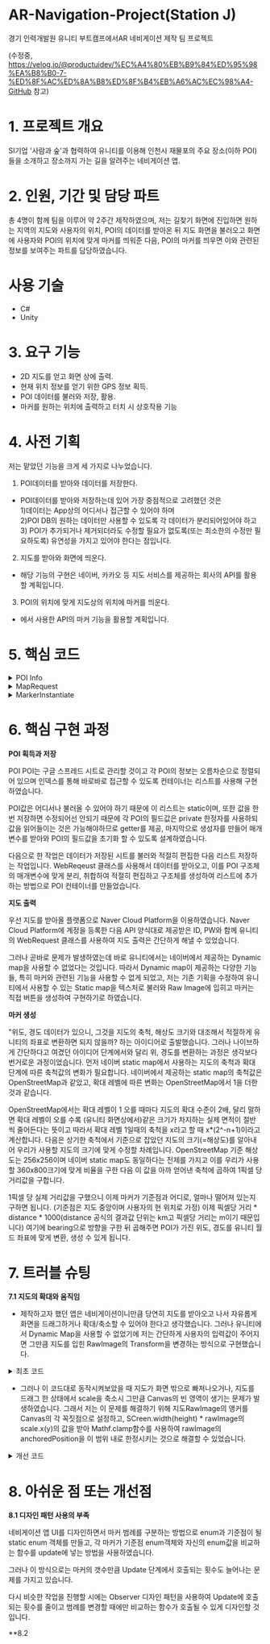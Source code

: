 # AR-Navigation-Project(Station J)

경기 인력개발원 유니티 부트캠프에서AR 네비게이션 제작 팀 프로젝트

(수정중, https://velog.io/@productuidev/%EC%A4%80%EB%B9%84%ED%95%98%EA%B8%B0-7-%ED%8F%AC%ED%8A%B8%ED%8F%B4%EB%A6%AC%EC%98%A4-GitHub 참고)


# 1. 프로젝트 개요

SI기업 '사람과 숲'과 협력하여 유니티를 이용해 인천시 재물포의 주요 장소(이하 POI)들을 소개하고 장소까지 가는 길을 알려주는 네비게이션 앱.

# 2. 인원, 기간 및 담당 파트

총 4명이 함께 팀을 이루어 약 2주간 제작하였으며, 저는 길찾기 화면에 진입하면 원하는 지역의 지도와 사용자의 위치, POI의 데이터를 받아온 뒤 지도 화면을 불러오고 화면에 사용자와 POI의 위치에 맞게 마커를 띄워준 다음, POI의 마커를 띄우면 이와 관련된 정보를 보여주는 파트를 담당하였습니다.

# 사용 기술
- C#
- Unity


# 3. 요구 기능

- 2D 지도를 얻고 화면 상에 출력.
- 현재 위치 정보를 얻기 위한 GPS 정보 획득.
- POI 데이터를 불러와 저장, 활용.
- 마커를 원하는 위치에 출력하고 터치 시 상호작용 기능

# 4. 사전 기획

저는 맡았던 기능을 크게 세 가지로 나누었습니다.

1. POI데이터를 받아와 데이터를 저장한다.
- POI데이터를 받아와 저장하는데 있어 가장 중점적으로 고려했던 것은<br>1)데이터는 App상의 어디서나 접근할 수 있어야 하며<br>2)POI DB의 원하는 데이터만 사용할 수 있도록 각 데이터가 분리되어있어야 하고<br>3) POI가 추가되거나 제거되더라도 수정할 필요가 없도록(또는 최소한의 수정만 필요하도록) 유연성을 가지고 있어야 한다는 점입니다.
   
 2. 지도를 받아와 화면에 띄운다.
- 해당 기능의 구현은 네이버, 카카오 등 지도 서비스를 제공하는 회사의 API를 활용할 계획입니다.
   
 3. POI의 위치에 맞게 지도상의 위치에 마커를 띄운다.
- 에서 사용한 API의 마커 기능을 활용할 계획입니다.

# 5. 핵심 코드


<details>
<summary>POI Info</summary>
<br>
   
```
/// <summary>
/// POI 데이터를 저장하는 컨테이너와 POI 데이터를 받아와서 컨테이너에 저장하는 스크립트
/// </summary>

public struct POIData   //저장할 POI의 정보가 담긴 구조체

{
    private int number;
    private string category;
    private string name;
    private double latitude;
    private double longitude;
    private string branch;
    private string address;
    private string description;
    private string eventinformation;


    //생성자로 POI 데이터 담기
    public POIData(int number, string category, string name, string branch, double latitude, double longtitude, string address, string description, string eventinformation)
    {
        this.number = number;
        this.category = category;
        this.name = name;
        this.branch = branch;
        this.description = description;
        this.address = address;
        this.latitude = latitude;
        this.longitude = longtitude;
        this.eventinformation = eventinformation;
    }

    //read only 프로퍼티로 POI 데이터 출력
    public int Number() => number;
    public string Category() => category;
    public string Name() => name;
    public string Branch() => branch;
    public double Latitude() => latitude;
    public double Longitude() => longitude;
    public string Address() => address;
    public string Description() =>description;
    public string Eventinformation() =>eventinformation;
}


public static class POI   // POI데이터는 공유할 것이므로 static, 리스트로 구현
{
    public static List<POIData> datalist = new List<POIData>();
}



public class POI_Info : MonoBehaviour
{
    [Header("POI데이터가 있는 웹 주소")]
    [SerializeField] string POIwebURL;
    [SerializeField] string POIsheetName;
    [SerializeField] string POIrange;

    private void Awake()
    {
        StartCoroutine(requestGetPOI()); // POI 요청 시작
    }
    IEnumerator requestGetPOI()  //인터넷에서 POI 데이터를 받아와 POI.datalist에 저장하는 메서드
    {
        UnityWebRequest WebData = UnityWebRequest.Get($"{POIwebURL}&{POIsheetName}&{POIrange}");

        

        yield return WebData.SendWebRequest();  //POI 정보가 있는 주소로부터 데이터 받아오기 요청

        string json = WebData.downloadHandler.text;  //받아온 데이터를 저장.

        string[] jsonRow = json.Split('\n');    //받아온 데이터를 POI별로 분리.


        string[] splited=new string[jsonRow[0].Length]; //POI의 각각의 정보를 분리할 배열

        for (int i = 0; i < jsonRow.Length; i++)
        {
            jsonRow[i] = jsonRow[i].Replace("\"", string.Empty);    //필요없는 문자 지우기

            if (i % 2 == 0)  //셀 하나에 줄이 두개인 데이터가 있어 두번째 줄을 처리하기 위한 구분. 첫째줄일 경우
            {
                splited = jsonRow[i].Split(',');   // ,를 기준으로 분리

                if (splited.Length > 1 && splited[1] == "") splited[1] = POI.datalist.Last().Category();
                //카테고리의 셀이 병합된 상태라 ""로 나오는 때가 있어 바로 직전의 카테고리 셀로 적용되게끔 처리

            }

            else
            {
                string[] desAndEvent = jsonRow[i].Split(',');   // ,를 기준으로 분리


                if (int.TryParse(splited[0], out int splited_1)
                    &&double.TryParse(splited[5], out double splited_2)
                    && double.TryParse(splited[4], out double splited_3))   //문자열로 받아온 POI의 번호와 위경도를 변환
                {
                    POI.datalist.Add(new POIData(splited_1, splited[1], splited[3], splited[6], splited_2, splited_3, splited[7], desAndEvent[0], desAndEvent[1]));
                    //분리한 POI데이터를 알맞게 분배하여 datalist에 POI데이터 생성

                }
            }
        }


        yield break;

    }

}
```
</details>

<details>
<summary>MapRequest</summary>
<br>
   
```
/// <summary>
/// 네이버 지도 API를 사용하여 2D static 지도를 받아와 화면에 출력하는 스크립트
/// </summary>

public class MapRequestManager : MonoBehaviour
{
    [Header("네이버 API를 받기 위한 정보")]
    [SerializeField]string mapBaseURL = "https://naveropenapi.apigw.ntruss.com/map-static/v2/raster"; 
    [SerializeField]string clientID = "r2kal6fto4";
    [SerializeField]string clientPW = "hEidFWsoN8dBnqFCreezcSC5HEE1NuYMNTmboVNz";

    [Header("지도 표시할 캔버스 이미지")]
    [SerializeField] RawImage MapImage;

    [Header("지도정보")]
    int width = 360;
    int height = 800;
    double latitude =0f;
    double longitude =0f;
    [SerializeField]int MapSizeLevel=17;


    [Header("GPS를 받기 위한 정보")]
     GPS gps;

    [Header("마커를 생성하는 스크립트")]
    MarkerInstantiate markerInstantiate;

    void Awake()
    {
        gps=GetComponent<GPS>();
        markerInstantiate = GetComponent<MarkerInstantiate>();
        MapImage = MapImage.gameObject.GetComponent<RawImage>();

        gps.Request();  //GPS 클래스의 request 메서드를 호출. 사용자에게서 GPS 권한을 받아오고 수락시 location service 실행

        MapSizeLevel = Mathf.Clamp(MapSizeLevel, 1, 20);    //지도의 확대 레벨을 1~20 사이로 제한

    }


    private void Start()
    {
        StartCoroutine(MapAPIRequest());    //지도를 띄우고 마커생성을 요청하는 코루틴
    }
    IEnumerator MapAPIRequest()     //네이버 지도 API를 받아와 MapImage에 표시하는 메서드
    {
        yield return new WaitUntil(() => POI.datalist.Count > 0);   //POI 데이터를 받아올 때 까지 대기


        if (!gps.GetMyLocation(ref latitude, ref longitude))     //GPS를 받아올 수 있다면 위도, 경도를 현재 위치로 설정
        {
            latitude = 37.466480f;
            longitude = 126.657566f;     //그렇지 않다면 재물포역으로
        }


        POI.datalist.Add(new POIData(0, "-", "MyLocation", "-", latitude, longitude, "-", "-", "-"));   //마커 생성을 위해 현재위치 데이터를 POI에 추가

        for (int i = 0; i < POI.datalist.Count; i++)    //POI datalist 리스트를 불러와 마커 배치
        {
            markerInstantiate.MarkerMake(width, height, MapSizeLevel, latitude, longitude, POI.datalist[i]);
        }



        string APIrequestURL = mapBaseURL + $"?w={width}&h={height}&center={longitude},{latitude}&level={MapSizeLevel}"+
            $"&scale=2&format=png";     //지도 API를 받아오기 위한 요청


        UnityWebRequest req = UnityWebRequestTexture.GetTexture(APIrequestURL);     //요청한 API대로 지도 텍스처를 받아온다.
        req.SetRequestHeader("X-NCP-APIGW-API-KEY-ID", clientID);       //발급받은 ID
        req.SetRequestHeader("X-NCP-APIGW-API-KEY", clientPW);          //발급받은 PW


        yield return req.SendWebRequest();  //API요청


        MapImage.texture = DownloadHandlerTexture.GetContent(req);  //MapImage에 받아온 지도의 텍스처 입히기

        switch (req.result)     //받아오는데 성공시 종료. 실패할 경우 디버그로그(임시)로 실패원인 출력
        {
            case UnityWebRequest.Result.Success: yield break;
            case UnityWebRequest.Result.ConnectionError: Debug.Log("Connection Error"); yield break;
            case UnityWebRequest.Result.ProtocolError: Debug.Log("Protocol Error"); yield break;
            case UnityWebRequest.Result.DataProcessingError: Debug.Log("DataProcessing Error"); yield break;
        }

    }


}
```
</details>


<details>
<summary>MarkerInstantiate</summary>
<br>

```
    /// <summary>
    /// 마커가 배치될 위치를 정하고 마커를 생성하는 스크립트
    /// </summary>

    Vector2 point = new();  //마커가 생성될 위치

    [SerializeField] GameObject Marker;     // 마커 프리팹

    BubbleState MarkersbubbleState;     //마커 프리팹의 스크립트 컴포넌트

    public void MarkerMake(int width, int height, float Level, double latitude, double longitude, POIData poidata)    //    마커를 생성하는 메서드.
    {
            float Lv1size = 156_543;    //줌 레벨 1의 픽셀당 미터

            float perPixel = Lv1size / Mathf.Pow(2, Level + 1);     //1단계마다 절반씩 줄어들며, openstreetmap 기준이므로 네이버맵에 맞게 1단계 더 올린다.

            float defaulte = 256f;      //픽셀당 미터 값의 기준 해상도는 256x256.

            float widthPer = defaulte / width;
            float heightPer = defaulte / height;        //기준해상도 대비 지도의 해상도 비율


            float inUnityPerPixel = widthPer * heightPer * perPixel;    //지도 해상도의 픽셀당 미터값


            float distance = (float)distanceInKilometerByHaversine(latitude, longitude, poidata.Latitude(), poidata.Longitude());     //기준점과 마커와의 실제 거리 재기

            float bearing = bearingP1toP2(latitude, longitude, poidata.Latitude(), poidata.Longitude());    //기준점과 마커와의 방위각 재기


            distance = 1000 * distance / inUnityPerPixel;  // 실제 거리를 유니티 지도상에서 몇 픽셀만큼 그려야 하는지 계산


            Vector2 direction = new Vector2(Mathf.Sin(bearing * Mathf.Deg2Rad), Mathf.Cos(bearing * Mathf.Deg2Rad));    //방위각을 이용해 마커가 놓일 방향을 정하기


            point = new Vector2(0, 0) + direction.normalized *  distance;     //노멀라이즈로 방향만 정한 뒤, distance만큼 떨어진 거리에 마커를 띄운다.


            if(GameObject.Find("Marker_" + poidata.Number()) == null)       //이 POI 마커가 아직 없다면
            {
                Marker = Instantiate(Marker, point, quaternion.identity);   //point 위치에 마커를 생성한다.
                MarkersbubbleState = Marker.GetComponent<BubbleState>();
                MarkersbubbleState.thisData = poidata;                      //POI 데이터를 마커에 넣는다.
                Marker.name = "Marker_" + poidata.Number();                 //마커의 이름을 설정한다.
                Marker.transform.SetParent(GameObject.Find("StaticMapImage").transform, false);     //지도의 위치 변화에 따라갈 수 있도록 자식으로 넣는다.
                MarkersbubbleState.MarkerStart();   //마커의 설정 시작
            }
            else GameObject.Find("Marker_" + poidata.Number()).transform.localPosition = point;     //이미 마커가 있다면 위치만 바꾼다.
    }
```
</details>


# 6. 핵심 구현 과정

**POI 획득과 저장**

POI POI는 구글 스프레드 시트로 관리할 것이고 각 POI의 정보는 오름차순으로 정렬되어 있으며 인덱스를 통해 바로바로 접근할 수 있도록 컨테이너는 리스트를 사용해 구현하였습니다.


POI값은 어디서나 불러올 수 있어야 하기 때문에 이 리스트는 static이며, 또한 값을 한번 저장하면 수정되어선 안되기 때문에 각 POI의 필드값은 private 한정자를 사용하되 값을 읽어들이는 것은 가능해야하므로 getter를 제공, 마지막으로 생성자를 만들어 매개변수를 받아와 POI의 필드값을 초기화 할 수 있도록 설계하였습니다.


다음으로 한 작업은 데이터가 저장된 시트를 불러와 적절히 편집한 다음 리스트 저장하는 작업입니다. WebReqeust 클래스를 사용해서 데이터를 받아오고, 이를 POI 구조체의 매개변수에 맞게 분리, 취합하여 적절히 편집하고 구조체를 생성하여 리스트에 추가하는 방법으로 POI 컨테이너를 만들었습니다.


**지도 출력**

우선 지도를 받아올 플랫폼으로 Naver Cloud Platform을 이용하였습니다. Naver Cloud Platform에 계정을 등록한 다음 API 양식대로 제공받은 ID, PW와 함께 유니티의 WebRequest 클래스를 사용하여 지도 출력은 간단하게 해낼 수 있었습니다.


그러나 곧바로 문제가 발생하였는데 바로 유니티에서는 네이버에서 제공하는 Dynamic map을 사용할 수 없었다는 것입니다. 따라서 Dynamic map이 제공하는 다양한 기능들, 특히 마커와 관련된 기능을 사용할 수 없게 되었고, 저는 기존 기획을 수정하여 유니티에서 사용할 수 있는 Static map을 텍스처로 불러와 Raw Image에 입히고 마커는 직접 버튼을 생성하여 구현하기로 하였습니다.


**마커 생성**

"위도, 경도 데이터가 있으니, 그것을 지도의 축척, 해상도 크기와 대조해서 적절하게 유니티의 좌표로 변환하면 되지 않을까? 하는 아이디어로 출발했습니다. 그러나 나이브하게 간단하다고 여겼던 아이디어 단계에서와 달리 위, 경도를 변환하는 과정은 생각보다 번거로운 과정이었습니다.
먼저 네이버 static map에서 사용하는 지도의 축척과 확대 단계에 따른 축척값의 변화가 필요합니다. 네이버에서 제공하는 static map의 축척값은 OpenStreetMap과 같았고, 확대 레벨에 따른 변화는 OpenStreetMap에서 1을 더한 것과 같습니다.


OpenStreetMap에서는 확대 레벨이 1 오를 때마다 지도의 확대 수준이 2배, 달리 말하면 확대 레벨이 오를 수록 (유니티 화면상에서)같은 크기가 차지하는 실제 면적이 절반씩 줄어든다는 뜻이고 따라서 확대 레벨 1일때의 축척을 x라고 할 때 x*(2^-n+1)이라고 계산합니다.
다음은 상기한 축척에서 기준으로 잡았던 지도의 크기(=해상도)를 알아내어 우리가 사용할 지도의 크기에 맞게 수정할 차례입니다. OpenStreetMap 기준 해상도는 256x256이며 네이버 static map도 동일하다는 전제를 가지고 이를 우리가 사용할 360x800크기에 맞게 비율을 구한 다음 이 값을 아까 얻어낸 축척에 곱하여 1픽셀 당 거리값을 구합니다.


1픽셀 당 실제 거리값을 구했으니 이제 마커가 기준점과 어디로, 얼마나 떨어져 있는지 구하면 됩니다. (기준점은 지도 중앙이며 사용자의 현 위치로 가정)
이제 픽셀당 거리 * distance * 1000(distance 공식의 결과값 단위는 km고 픽셀당 거리는 m이기 때문입니다) 여기에 bearing으로 방향을 구한 뒤 곱해주면 POI가 가진 위도, 경도를 유니티 월드 좌표에 맞게 변환, 생성 수 있게 됩니다.


# 7. 트러블 슈팅

**7.1 지도의 확대와 움직임**

- 제작하고자 했던 앱은 네비게이션이니만큼 당연히 지도를 받아오고 나서 자유롭게 화면을 드래그하거나 확대/축소할 수 있어야 한다고 생각했습니다. 그러나 유니티에서 Dynamic Map을 사용할 수 없었기에 저는 간단하게 사용자의 입력값이 주어지면 그만큼 지도를 입힌 RawImage의 Transform을 변경하는 방식으로 구현했습니다.

<details>
<summary>최초 코드</summary>
<br>
   
```
/// <summary>
/// 지도의 확대, 축소, 움직임을 담당하는 스크립트
/// </summary>
public class MapTransformManager : MonoBehaviour
{
    [Header("지도의 최소, 최대 확대 비율")]
    [SerializeField] float minSize;
    [SerializeField] float maxSize;
    [Header("줌인,아웃, 스크롤링 속도")]
    [SerializeField] float ZoomSpeed;
    [SerializeField] float MoveSpeed;

    [Header("지도")]
    RawImage MapImage;



    [Header("터치 계산용 벡터")]
    Vector2 nowPos, prePos;
    Vector3 movePos;


    void Awake()
    {
        MapImage = GetComponent<RawImage>();
    }


    void Update()
    {
        TouchZoom();
        TouchMove();
    }

    void TouchZoom()    //확대, 축소를 담당하는 메서드
    {
        if (Input.touchCount == 2) //손가락 2개가 눌렸을 때
        {
            Touch touchZero = Input.GetTouch(0); //첫번째 손가락 터치를 저장
            Touch touchOne = Input.GetTouch(1); //두번째 손가락 터치를 저장

            //터치에 대한 이전 위치값을 각각 저장
            //처음 터치한 위치(touchZero.position)에서 이전 프레임에서의 터치 위치와 이번 프레임에서 터치 위치의 차이를 뺌
            Vector2 touchZeroPrevPos = touchZero.position - touchZero.deltaPosition;
            Vector2 touchOnePrevPos = touchOne.position - touchOne.deltaPosition;

            // 각 프레임에서 터치 사이의 벡터 거리 구함
            float prevTouchDeltaMag = (touchZeroPrevPos - touchOnePrevPos).magnitude;
            float touchDeltaMag = (touchZero.position - touchOne.position).magnitude;

            // 거리 차이 구함(거리가 이전보다 크면(마이너스가 나오면)손가락을 벌린 상태_줌인 상태)
            float deltaMagnitudeDiff = prevTouchDeltaMag - touchDeltaMag;

            Vector3 mapScale = MapImage.transform.localScale;   //지도의 현재 스케일을 저장

            mapScale.x += -deltaMagnitudeDiff * ZoomSpeed * Time.deltaTime;
            mapScale.y += -deltaMagnitudeDiff * ZoomSpeed * Time.deltaTime;
            //지도의 스케일을 얼마나 바꿀 것인지 계산

            float MapScaleX = Mathf.Clamp(mapScale.x, minSize, maxSize);
            float MapScaleY = Mathf.Clamp(mapScale.x, minSize, maxSize);
            //지도의 확대 수준을 제한

            MapImage.transform.localScale = new Vector2(MapScaleX, MapScaleY);
            //지도 크기 변경 적용
        }
    }

    void TouchMove()    //지도의 움직임을 담당하는 메서드
    {
        if (Input.touchCount == 1)  //손가락 하나만 눌렀을 때
        {
            Touch touch = Input.GetTouch(0);    //터치 저장

            if (touch.phase == TouchPhase.Began)    //터치를 막 시작했을 떄
            {
                prePos = touch.position - touch.deltaPosition;  //터치의 이전 위치값 저장
            }
            else if (touch.phase == TouchPhase.Moved)   //터치가 움직일 때
            {
                nowPos = touch.position - touch.deltaPosition;  //터치의 현재 위치값을 저장
                movePos = (Vector3)(prePos - nowPos) * Time.deltaTime * MoveSpeed * MapImage.transform.localScale.x;
                //얼마나 움직였는지를 이전위치-현재위치로 계산, 이후 움직임 속도와 지도의 스케일만큼 보정

                MapImage.transform.Translate(movePos);  //지도를 움직인다.

                prePos = touch.position - touch.deltaPosition;  //터치의 이전 위치값 저장
            }


        }

    }
}
```
</details>


- 그러나 이 코드대로 동작시켜보았을 때 지도가 화면 밖으로 빠져나오거나, 지도를 드래그 한 상태에서 scale을 축소시 그만큼 Canvas의 빈 영역이 생기는 문제가 발생하였습니다.
그래서 저는 이 문제를 해결하기 위해 지도RawImage의 앵커를 Canvas의 각 꼭짓점으로 설정하고, SCreen.width(height) *  rawImage의 scale.x(y)의 값을 받아  Mathf.clamp함수를 사용하여 rawImage의 anchoredPosition을 이 범위 내로 한정시키는 것으로 해결할 수 있었습니다.


<details>
<summary>개선 코드</summary>
<br>
   
```
/// <summary>
/// 지도의 확대, 축소, 움직임을 담당하는 스크립트
/// </summary>
public class MapTransformManager : MonoBehaviour
{
    [Header("지도의 최소, 최대 확대 비율")]
    [SerializeField] float minSize;
    [SerializeField] float maxSize;
    [Header("줌인,아웃, 스크롤링 속도")]
    [SerializeField] float ZoomSpeed;
    [SerializeField] float MoveSpeed;

    [Header("지도")]
    RawImage MapImage;



    [Header("터치 계산용 벡터")]
    Vector2 nowPos, prePos;
    Vector3 movePos;


    void Awake()
    {
        MapImage = GetComponent<RawImage>();
    }


    void Update()
    {
        TouchZoom();
        TouchMove();
    }

    void TouchZoom()    //확대, 축소를 담당하는 메서드
    {
        if (Input.touchCount == 2) //손가락 2개가 눌렸을 때
        {
            Touch touchZero = Input.GetTouch(0); //첫번째 손가락 터치를 저장
            Touch touchOne = Input.GetTouch(1); //두번째 손가락 터치를 저장

            //터치에 대한 이전 위치값을 각각 저장
            //처음 터치한 위치(touchZero.position)에서 이전 프레임에서의 터치 위치와 이번 프레임에서 터치 위치의 차이를 뺌
            Vector2 touchZeroPrevPos = touchZero.position - touchZero.deltaPosition;
            Vector2 touchOnePrevPos = touchOne.position - touchOne.deltaPosition;

            // 각 프레임에서 터치 사이의 벡터 거리 구함
            float prevTouchDeltaMag = (touchZeroPrevPos - touchOnePrevPos).magnitude;
            float touchDeltaMag = (touchZero.position - touchOne.position).magnitude;

            // 거리 차이 구함(거리가 이전보다 크면(마이너스가 나오면)손가락을 벌린 상태_줌인 상태)
            float deltaMagnitudeDiff = prevTouchDeltaMag - touchDeltaMag;

            Vector3 mapScale = MapImage.transform.localScale;   //지도의 현재 스케일을 저장
            
            mapScale.x += -deltaMagnitudeDiff * ZoomSpeed * Time.deltaTime;
            mapScale.y += -deltaMagnitudeDiff * ZoomSpeed * Time.deltaTime;
            //지도의 스케일을 얼마나 바꿀 것인지 계산

            float MapScaleX = Mathf.Clamp(mapScale.x, minSize, maxSize);    
            float MapScaleY = Mathf.Clamp(mapScale.x, minSize, maxSize); 
            //지도의 확대 수준을 제한

            MapImage.transform.localScale = new Vector2(MapScaleX, MapScaleY);
            //지도 크기 변경 적용

            DontOutMAP();   //지도 크기가 바뀌면서 캔버스를 벗어나지 않도록 조절
        }
    }

    void TouchMove()    //지도의 움직임을 담당하는 메서드
    {
        if (Input.touchCount == 1)  //손가락 하나만 눌렀을 때
        {
            Touch touch = Input.GetTouch(0);    //터치 저장

            if (touch.phase == TouchPhase.Began)    //터치를 막 시작했을 떄
            {
                prePos = touch.position - touch.deltaPosition;  //터치의 이전 위치값 저장
            }
            else if (touch.phase == TouchPhase.Moved)   //터치가 움직일 때
            {
                nowPos = touch.position - touch.deltaPosition;  //터치의 현재 위치값을 저장
                movePos = (Vector3)(prePos - nowPos) * Time.deltaTime * MoveSpeed * MapImage.transform.localScale.x;
                //얼마나 움직였는지를 이전위치-현재위치로 계산, 이후 움직임 속도와 지도의 스케일만큼 보정
                MapImage.transform.Translate(movePos);  //지도를 움직인다.

                prePos = touch.position - touch.deltaPosition;  //터치의 이전 위치값 저장
            }
            DontOutMAP();   //지도 크기가 바뀌면서 캔버스를 벗어나지 않도록 조절
        }


    }

    void DontOutMAP()   //지도가 캔버스 밖을 벗어나지 않도록 제한하는 메서드
    {
        float x = (Screen.width / 2) * (transform.localScale.x - 1);
        float y = (Screen.height / 2) * (transform.localScale.y - 1);
        // 화면의 가로, 세로값의 절반에 지도의 스케일 값-1만큼 곱
        // 지도가 담긴 캔버스의 앵커가 각 꼭지점에 있고, 지도의 피벗은 정중앙이다.

        float MapPositionX = Mathf.Clamp(MapImage.rectTransform.anchoredPosition.x, -x, x);    //지도의 이동 제한

        float MapPositionY = Mathf.Clamp(MapImage.rectTransform.anchoredPosition.y, -y, y);    //지도의 이동 제한

        MapImage.rectTransform.anchoredPosition = new Vector2(MapPositionX, MapPositionY);  //지도의 앵커드 포지션을 설정

    }
}
```
</details>


# 8. 아쉬운 점 또는 개선점

**8.1 디자인 패턴 사용의 부족**

네비게이션 앱 UI를 디자인하면서 마커 범례를 구분하는 방법으로 enum과 기준점이 될 static enum 객체를 만들고, 각 마커가 기준점 enum객체와 자신의 enum값을 비교하는 함수를 update에 넣는 방법을 사용하였습니다.

그러나 이 방식으로는 마커의 갯수만큼 Update 단계에서 호출되는 횟수도 늘어나는 문제를 가지고 있습니다.

다시 비슷한 작업을 진행할 시에는 Observer 디자인 패턴을 사용하여 Update에 호출되는 횟수를 줄이고 범례를 변경할 때에만 비교하는 함수가 호출될 수 있게 디자인할 것입니다.


**8.2
